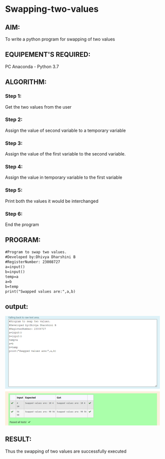 # Swapping-two-values
## AIM:
To write a python program for swapping of two values
## EQUIPEMENT'S REQUIRED: 
PC
Anaconda - Python 3.7
## ALGORITHM: 
### Step 1:
Get the two values from the user
### Step 2: 
Assign the value of second variable to a temporary variable 
### Step 3: 
Assign the value of the first variable to the second variable.
### Step 4:  
Assign the value in temporary variable to the first variable
### Step 5: 
Print both the values it would be interchanged
### Step 6: 
End the program
## PROGRAM:
``````
#Program to swap two values.
#Developed by:Dhivya Dharshini B 
#RegisterNumber: 23008727
a=input()
b=input()
temp=a
a=b
b=temp
print("Swapped values are:",a,b)
``````
## output:
![OUTPUT](/swapping.png)
## RESULT:
Thus the swapping of two values are successfully executed



